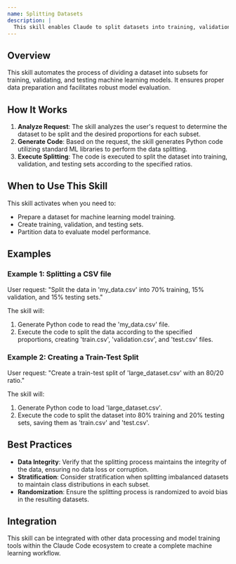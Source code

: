 ```yaml
---
name: Splitting Datasets
description: |
  This skill enables Claude to split datasets into training, validation, and testing sets. It is useful when preparing data for machine learning model development. Use this skill when the user requests to split a dataset, create train-test splits, or needs data partitioning for model training. The skill is triggered by terms like "split dataset," "train-test split," "validation set," or "data partitioning."
---
```


## Overview

This skill automates the process of dividing a dataset into subsets for training, validating, and testing machine learning models. It ensures proper data preparation and facilitates robust model evaluation.

## How It Works

1. **Analyze Request**: The skill analyzes the user's request to determine the dataset to be split and the desired proportions for each subset.
2. **Generate Code**: Based on the request, the skill generates Python code utilizing standard ML libraries to perform the data splitting.
3. **Execute Splitting**: The code is executed to split the dataset into training, validation, and testing sets according to the specified ratios.

## When to Use This Skill

This skill activates when you need to:
- Prepare a dataset for machine learning model training.
- Create training, validation, and testing sets.
- Partition data to evaluate model performance.

## Examples

### Example 1: Splitting a CSV file

User request: "Split the data in 'my_data.csv' into 70% training, 15% validation, and 15% testing sets."

The skill will:
1. Generate Python code to read the 'my_data.csv' file.
2. Execute the code to split the data according to the specified proportions, creating 'train.csv', 'validation.csv', and 'test.csv' files.

### Example 2: Creating a Train-Test Split

User request: "Create a train-test split of 'large_dataset.csv' with an 80/20 ratio."

The skill will:
1. Generate Python code to load 'large_dataset.csv'.
2. Execute the code to split the dataset into 80% training and 20% testing sets, saving them as 'train.csv' and 'test.csv'.

## Best Practices

- **Data Integrity**: Verify that the splitting process maintains the integrity of the data, ensuring no data loss or corruption.
- **Stratification**: Consider stratification when splitting imbalanced datasets to maintain class distributions in each subset.
- **Randomization**: Ensure the splitting process is randomized to avoid bias in the resulting datasets.

## Integration

This skill can be integrated with other data processing and model training tools within the Claude Code ecosystem to create a complete machine learning workflow.
